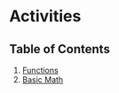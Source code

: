 # Activities

## Table of Contents

1. [Functions](./src/bin/functions.rs)
2. [Basic Math](./src/bin/basic_math.rs)
